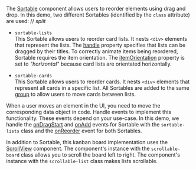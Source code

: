 The [Sortable](/Documentation/ApiReference/UI_Components/dxSortable/) component allows users to reorder elements using drag and drop.  In this demo, two different Sortables (identified by the `class` attribute) are used:
// _split_

- `sortable-lists`        
This Sortable allows users to reorder card lists. It nests `<div>` elements that represent the lists. The [handle](/Documentation/ApiReference/UI_Components/dxSortable/Configuration/#handle) property specifies that lists can be dragged by their titles. To correctly animate items being reordered, Sortable requires the item orientation. The [itemOrientation](/Documentation/ApiReference/UI_Components/dxSortable/Configuration/#itemOrientation) property is set to *"horizontal"* because card lists are orientated horizontally.

- `sortable-cards`         
This Sortable allows users to reorder cards. It nests `<div>` elements that represent all cards in a specific list. All Sortables are added to the same [group](/Documentation/ApiReference/UI_Components/dxSortable/Configuration/#group) to allow users to move cards between lists.

When a user moves an element in the UI, you need to move the corresponding data object in code. Handle events to implement this functionality. These events depend on your use-case. In this demo, we handle the [onDragStart](/Documentation/ApiReference/UI_Components/dxSortable/Configuration/#onDragStart) and [onAdd](/Documentation/ApiReference/UI_Components/dxSortable/Configuration/#onAdd) events for Sortable with the `sortable-lists` class and the [onReorder](/Documentation/ApiReference/UI_Components/dxSortable/Configuration/#onReorder) event for both Sortables.

In addition to Sortable, this kanban board implementation uses the [ScrollView](/Demos/WidgetsGallery/Demo/ScrollView/Overview/) component. The component's instance with the `scrollable-board` class allows you to scroll the board left to right. The component's instance with the `scrollable-list` class makes lists scrollable.
